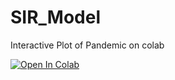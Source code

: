 # SIR_Model
Interactive Plot of Pandemic on colab

[![Open In Colab](https://colab.research.google.com/assets/colab-badge.svg)](https://colab.research.google.com/github/syedshahab698/SIR_Model/blob/master/SIR_Model_Colab.ipynb)
